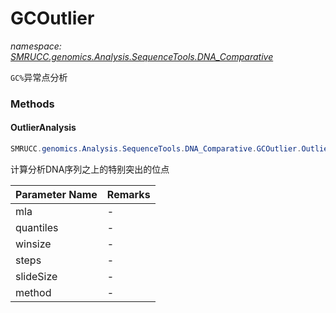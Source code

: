 ﻿# GCOutlier
_namespace: [SMRUCC.genomics.Analysis.SequenceTools.DNA_Comparative](./index.md)_

``GC%``异常点分析



### Methods

#### OutlierAnalysis
```csharp
SMRUCC.genomics.Analysis.SequenceTools.DNA_Comparative.GCOutlier.OutlierAnalysis(System.Collections.Generic.IEnumerable{SMRUCC.genomics.SequenceModel.FASTA.FastaToken},System.Double[],System.Int32,System.Int32,System.Int32,SMRUCC.genomics.SequenceModel.NucleotideModels.NucleicAcidStaticsProperty.NtProperty)
```
计算分析DNA序列之上的特别突出的位点

|Parameter Name|Remarks|
|--------------|-------|
|mla|-|
|quantiles|-|
|winsize|-|
|steps|-|
|slideSize|-|
|method|-|



